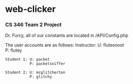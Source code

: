 # web-clicker
### CS 346 Team 2 Project

Dr. Furcy, all of our constants are located in /API/Config.php

The user accounts are as follows:
    Instructor: U: flutesnoot  
                P: flutey
        
    Student 1: U: packet
               P: packetsniffer

    Student 2: U: mcglitcherton
               P: glitchy
